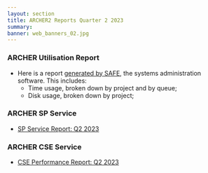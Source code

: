 ```yaml
---
layout: section
title: ARCHER2 Reports Quarter 2 2023
summary: 
banner: web_banners_02.jpg
---
```


### ARCHER Utilisation Report


* Here is a report [generated by SAFE](Q2_2023_safe.pdf), the systems administration
software.  This includes:
    * Time usage, broken down by project and by queue;
    * Disk usage, broken down by project;




### ARCHER SP Service


* [SP Service Report: Q2 2023](SP_Report_2Q23.pdf)


### ARCHER CSE Service

* [CSE Performance Report: Q2 2023](CSE_Report_2Q23.pdf)



